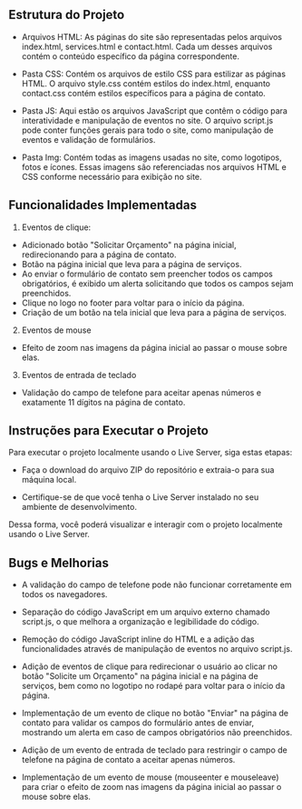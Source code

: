 
## Estrutura do Projeto

- Arquivos HTML: As páginas do site são representadas pelos arquivos index.html, services.html e contact.html. Cada um desses arquivos contém o conteúdo específico da página correspondente.

- Pasta CSS: Contém os arquivos de estilo CSS para estilizar as páginas HTML. O arquivo style.css contém estilos do index.html, enquanto contact.css contém estilos específicos para a página de contato.

- Pasta JS: Aqui estão os arquivos JavaScript que contêm o código para interatividade e manipulação de eventos no site. O arquivo script.js pode conter funções gerais para todo o site, como manipulação de eventos e validação de formulários.

- Pasta Img: Contém todas as imagens usadas no site, como logotipos, fotos e ícones. Essas imagens são referenciadas nos arquivos HTML e CSS conforme necessário para exibição no site.


## Funcionalidades Implementadas

1. Eventos de clique:
- Adicionado botão "Solicitar Orçamento" na página inicial, redirecionando para a página de contato. 
- Botão na página inicial que leva para a página de serviços. 
- Ao enviar o formulário de contato sem preencher todos os campos obrigatórios, é exibido um alerta solicitando que todos os campos sejam preenchidos. 
- Clique no logo no footer para voltar para o início da página. 
- Criação de um botão na tela inicial que leva para a página de serviços. 

2. Eventos de mouse
- Efeito de zoom nas imagens da página inicial ao passar o mouse sobre elas. 

3. Eventos de entrada de teclado
- Validação do campo de telefone para aceitar apenas números e exatamente 11 dígitos na página de contato. 

## Instruções para Executar o Projeto

Para executar o projeto localmente usando o Live Server, siga estas etapas:

- Faça o download do arquivo ZIP do repositório e extraia-o para sua máquina local.

- Certifique-se de que você tenha o Live Server instalado no seu ambiente de desenvolvimento. 

Dessa forma, você poderá visualizar e interagir com o projeto localmente usando o Live Server.

## Bugs e Melhorias
- A validação do campo de telefone pode não funcionar corretamente em todos os navegadores.

- Separação do código JavaScript em um arquivo externo chamado script.js, o que melhora a organização e legibilidade do código.

- Remoção do código JavaScript inline do HTML e a adição das funcionalidades através de manipulação de eventos no arquivo script.js.

- Adição de eventos de clique para redirecionar o usuário ao clicar no botão "Solicite um Orçamento" na página inicial e na página de serviços, bem como no logotipo no rodapé para voltar para o início da página.

- Implementação de um evento de clique no botão "Enviar" na página de contato para validar os campos do formulário antes de enviar, mostrando um alerta em caso de campos obrigatórios não preenchidos.

- Adição de um evento de entrada de teclado para restringir o campo de telefone na página de contato a aceitar apenas números.

- Implementação de um evento de mouse (mouseenter e mouseleave) para criar o efeito de zoom nas imagens da página inicial ao passar o mouse sobre elas.
